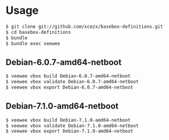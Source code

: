 Usage
=====

```sh
$ git clone git://github.com/xcezx/basebox-definitions.git
$ cd basebox-definitions
$ bundle
$ bundle exec veewee
```

Debian-6.0.7-amd64-netboot
-------------------------------------------

```sh
$ veewee vbox build Debian-6.0.7-amd64-netboot
$ veewee vbox validate Debian-6.0.7-amd64-netboot
$ veewee vbox export Debian-6.0.7-amd64-netboot
```

Debian-7.1.0-amd64-netboot
-------------------------------------------
```sh
$ veewee vbox build Debian-7.1.0-amd64-netboot
$ veewee vbox validate Debian-7.1.0-amd64-netboot
$ veewee vbox export Debian-7.1.0-amd64-netboot
```
